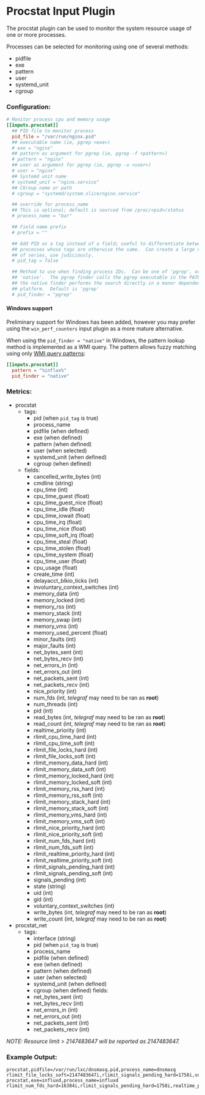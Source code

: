 # Procstat Input Plugin

The procstat plugin can be used to monitor the system resource usage of one or more processes.

Processes can be selected for monitoring using one of several methods:
- pidfile
- exe
- pattern
- user
- systemd_unit
- cgroup

### Configuration:

```toml
# Monitor process cpu and memory usage
[[inputs.procstat]]
  ## PID file to monitor process
  pid_file = "/var/run/nginx.pid"
  ## executable name (ie, pgrep <exe>)
  # exe = "nginx"
  ## pattern as argument for pgrep (ie, pgrep -f <pattern>)
  # pattern = "nginx"
  ## user as argument for pgrep (ie, pgrep -u <user>)
  # user = "nginx"
  ## Systemd unit name
  # systemd_unit = "nginx.service"
  ## CGroup name or path
  # cgroup = "systemd/system.slice/nginx.service"

  ## override for process_name
  ## This is optional; default is sourced from /proc/<pid>/status
  # process_name = "bar"

  ## Field name prefix
  # prefix = ""

  ## Add PID as a tag instead of a field; useful to differentiate between
  ## processes whose tags are otherwise the same.  Can create a large number
  ## of series, use judiciously.
  # pid_tag = false

  ## Method to use when finding process IDs.  Can be one of 'pgrep', or
  ## 'native'.  The pgrep finder calls the pgrep executable in the PATH while
  ## the native finder performs the search directly in a manor dependent on the
  ## platform.  Default is 'pgrep'
  # pid_finder = "pgrep"
```

#### Windows support

Preliminary support for Windows has been added, however you may prefer using
the `win_perf_counters` input plugin as a more mature alternative.

When using the `pid_finder = "native"` in Windows, the pattern lookup method is
implemented as a WMI query.  The pattern allows fuzzy matching using only
[WMI query patterns](https://msdn.microsoft.com/en-us/library/aa392263(v=vs.85).aspx):
```toml
[[inputs.procstat]]
  pattern = "%influx%"
  pid_finder = "native"
```

### Metrics:

- procstat
  - tags:
    - pid (when `pid_tag` is true)
    - process_name
    - pidfile (when defined)
    - exe (when defined)
    - pattern (when defined)
    - user (when selected)
    - systemd_unit (when defined)
    - cgroup (when defined)
  - fields:
    - cancelled_write_bytes (int)
    - cmdline (string)
    - cpu_time (int)
    - cpu_time_guest (float)
    - cpu_time_guest_nice (float)
    - cpu_time_idle (float)
    - cpu_time_iowait (float)
    - cpu_time_irq (float)
    - cpu_time_nice (float)
    - cpu_time_soft_irq (float)
    - cpu_time_steal (float)
    - cpu_time_stolen (float)
    - cpu_time_system (float)
    - cpu_time_user (float)
    - cpu_usage (float)
    - create_time (int)
    - delayacct_blkio_ticks (int)
    - involuntary_context_switches (int)
    - memory_data (int)
    - memory_locked (int)
    - memory_rss (int)
    - memory_stack (int)
    - memory_swap (int)
    - memory_vms (int)
    - memory_used_percent (float)
    - minor_faults (int)
    - major_faults (int)
    - net_bytes_sent (int)
    - net_bytes_recv (int)
    - net_errors_in (int)
    - net_errors_out (int)
    - net_packets_sent (int)
    - net_packets_recv (int)
    - nice_priority (int)
    - num_fds (int, *telegraf* may need to be ran as **root**)
    - num_threads (int)
    - pid (int)
    - read_bytes (int, *telegraf* may need to be ran as **root**)
    - read_count (int, *telegraf* may need to be ran as **root**)
    - realtime_priority (int)
    - rlimit_cpu_time_hard (int)
    - rlimit_cpu_time_soft (int)
    - rlimit_file_locks_hard (int)
    - rlimit_file_locks_soft (int)
    - rlimit_memory_data_hard (int)
    - rlimit_memory_data_soft (int)
    - rlimit_memory_locked_hard (int)
    - rlimit_memory_locked_soft (int)
    - rlimit_memory_rss_hard (int)
    - rlimit_memory_rss_soft (int)
    - rlimit_memory_stack_hard (int)
    - rlimit_memory_stack_soft (int)
    - rlimit_memory_vms_hard (int)
    - rlimit_memory_vms_soft (int)
    - rlimit_nice_priority_hard (int)
    - rlimit_nice_priority_soft (int)
    - rlimit_num_fds_hard (int)
    - rlimit_num_fds_soft (int)
    - rlimit_realtime_priority_hard (int)
    - rlimit_realtime_priority_soft (int)
    - rlimit_signals_pending_hard (int)
    - rlimit_signals_pending_soft (int)
    - signals_pending (int)
    - state (string)
    - uid (int)
    - gid (int)
    - voluntary_context_switches (int)
    - write_bytes (int, *telegraf* may need to be ran as **root**)
    - write_count (int, *telegraf* may need to be ran as **root**)
- procstat_net
  - tags:
    - interface (string)
    - pid (when `pid_tag` is true)
    - process_name
    - pidfile (when defined)
    - exe (when defined)
    - pattern (when defined)
    - user (when selected)
    - systemd_unit (when defined)
    - cgroup (when defined)
  fields:
    - net_bytes_sent (int)
    - net_bytes_recv (int)
    - net_errors_in (int)
    - net_errors_out (int)
    - net_packets_sent (int)
    - net_packets_recv (int)


*NOTE: Resource limit > 2147483647 will be reported as 2147483647.*

### Example Output:

```
procstat,pidfile=/var/run/lxc/dnsmasq.pid,process_name=dnsmasq rlimit_file_locks_soft=2147483647i,rlimit_signals_pending_hard=1758i,voluntary_context_switches=478i,read_bytes=307200i,cpu_time_user=0.01,cpu_time_guest=0,memory_swap=0i,memory_locked=0i,rlimit_num_fds_hard=4096i,rlimit_nice_priority_hard=0i,num_fds=11i,involuntary_context_switches=20i,read_count=23i,memory_rss=1388544i,rlimit_memory_rss_soft=2147483647i,rlimit_memory_rss_hard=2147483647i,nice_priority=20i,rlimit_cpu_time_hard=2147483647i,cpu_time=0i,write_bytes=0i,cpu_time_idle=0,cpu_time_nice=0,memory_data=229376i,memory_stack=135168i,rlimit_cpu_time_soft=2147483647i,rlimit_memory_data_hard=2147483647i,rlimit_memory_locked_hard=65536i,rlimit_signals_pending_soft=1758i,write_count=11i,cpu_time_iowait=0,cpu_time_steal=0,cpu_time_stolen=0,rlimit_memory_stack_soft=8388608i,cpu_time_system=0.02,cpu_time_guest_nice=0,rlimit_memory_locked_soft=65536i,rlimit_memory_vms_soft=2147483647i,rlimit_file_locks_hard=2147483647i,rlimit_realtime_priority_hard=0i,pid=828i,num_threads=1i,cpu_time_soft_irq=0,rlimit_memory_vms_hard=2147483647i,rlimit_realtime_priority_soft=0i,memory_vms=15884288i,rlimit_memory_stack_hard=2147483647i,cpu_time_irq=0,rlimit_memory_data_soft=2147483647i,rlimit_num_fds_soft=1024i,signals_pending=0i,rlimit_nice_priority_soft=0i,realtime_priority=0i
procstat,exe=influxd,process_name=influxd rlimit_num_fds_hard=16384i,rlimit_signals_pending_hard=1758i,realtime_priority=0i,rlimit_memory_vms_hard=2147483647i,rlimit_signals_pending_soft=1758i,cpu_time_stolen=0,rlimit_memory_stack_hard=2147483647i,rlimit_realtime_priority_hard=0i,cpu_time=0i,pid=500i,voluntary_context_switches=975i,cpu_time_idle=0,memory_rss=3072000i,memory_locked=0i,rlimit_nice_priority_soft=0i,signals_pending=0i,nice_priority=20i,read_bytes=823296i,cpu_time_soft_irq=0,rlimit_memory_data_hard=2147483647i,rlimit_memory_locked_soft=65536i,write_count=8i,cpu_time_irq=0,memory_vms=33501184i,rlimit_memory_stack_soft=8388608i,cpu_time_iowait=0,rlimit_memory_vms_soft=2147483647i,rlimit_nice_priority_hard=0i,num_fds=29i,memory_data=229376i,rlimit_cpu_time_soft=2147483647i,rlimit_file_locks_soft=2147483647i,num_threads=1i,write_bytes=0i,cpu_time_steal=0,rlimit_memory_rss_hard=2147483647i,cpu_time_guest=0,cpu_time_guest_nice=0,cpu_usage=0,rlimit_memory_locked_hard=65536i,rlimit_file_locks_hard=2147483647i,involuntary_context_switches=38i,read_count=16851i,memory_swap=0i,rlimit_memory_data_soft=2147483647i,cpu_time_user=0.11,rlimit_cpu_time_hard=2147483647i,rlimit_num_fds_soft=16384i,rlimit_realtime_priority_soft=0i,cpu_time_system=0.27,cpu_time_nice=0,memory_stack=135168i,rlimit_memory_rss_soft=2147483647i
```
